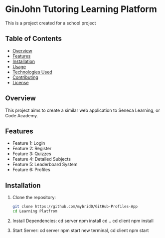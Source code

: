 # GinJohn Tutoring Learning Platform

This is a project created for a school project

## Table of Contents

- [Overview](#overview)
- [Features](#features)
- [Installation](#installation)
- [Usage](#usage)
- [Technologies Used](#technologies-used)
- [Contributing](#contributing)
- [License](#license)

## Overview

This project aims to create a similar web application to Seneca Learning, or Code Academy.

## Features

- Feature 1: Login
- Feature 2: Register
- Feature 3: Quizzes
- Feature 4: Detailed Subjects
- Feature 5: Leaderboard System
- Feature 6: Profiles

## Installation

1. Clone the repository:

   ```bash
   git clone https://github.com/mybrid0/GitHub-Profiles-App
   cd Learning Platfrom

   ```

2. Install Dependencies:
   cd server
   npm install
   cd ..
   cd client
   npm install

3. Start Server:
   cd server
   npm start
   new terminal,
   cd client
   npm start
